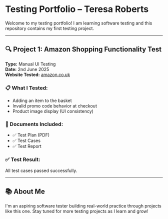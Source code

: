 # Testing Portfolio – Teresa Roberts

Welcome to my testing portfolio! I am learning software testing and this repository contains my first testing project.

---

## 🔍 Project 1: Amazon Shopping Functionality Test

**Type:** Manual UI Testing  
**Date:** 2nd June 2025  
**Website Tested:** [amazon.co.uk](https://www.amazon.co.uk)

### 📋 What I Tested:
- Adding an item to the basket
- Invalid promo code behavior at checkout
- Product image display (UI consistency)

### 📄 Documents Included:
- ✅ Test Plan (PDF)
- ✅ Test Cases
- ✅ Test Report

### ✅ Test Result:
All test cases passed successfully.

---

## 📚 About Me

I'm an aspiring software tester building real-world practice through projects like this one. Stay tuned for more testing projects as I learn and grow!

